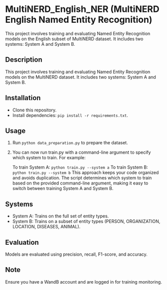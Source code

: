 # MultiNERD_English_NER (MultiNERD English Named Entity Recognition)
This project involves training and evaluating Named Entity Recognition models on the English subset of MultiNERD dataset. It includes two systems: System A and System B.

## Description
This project involves training and evaluating Named Entity Recognition models on the MultiNERD dataset. It includes two systems: System A and System B.

## Installation
- Clone this repository.
- Install dependencies: `pip install -r requirements.txt`.

## Usage
1. Run `python data_preparation.py` to prepare the dataset.
2. You can now run train.py with a command-line argument to specify which system to train. For example:

    To train System A: `python train.py --system a`
    To train System B: `python train.py --system b`
This approach keeps your code organized and avoids duplication. The script determines which system to train based on the provided command-line argument, making it easy to switch between training System A and System B.

## Systems
- System A: Trains on the full set of entity types.
- System B: Trains on a subset of entity types (PERSON, ORGANIZATION, LOCATION, DISEASES, ANIMAL).

## Evaluation
Models are evaluated using precision, recall, F1-score, and accuracy.

## Note
Ensure you have a WandB account and are logged in for training monitoring.
